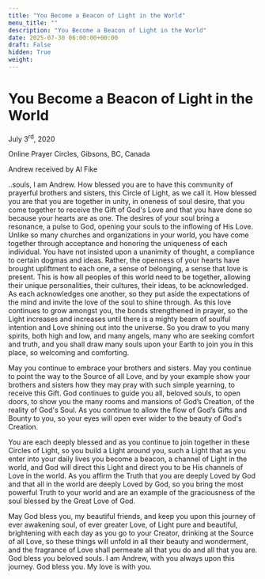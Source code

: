 ```yaml
---
title: "You Become a Beacon of Light in the World"
menu_title: ""
description: "You Become a Beacon of Light in the World"
date: 2025-07-30 06:00:00+00:00
draft: False
hidden: True
weight:
---
```

# You Become a Beacon of Light in the World

July 3<sup>rd</sup>, 2020

Online Prayer Circles, Gibsons, BC, Canada

Andrew received by Al Fike

..souls, I am Andrew. How blessed you are to have this community of prayerful brothers and sisters, this Circle of Light, as we call it. How blessed you are that you are together in unity, in oneness of soul desire, that you come together to receive the Gift of God's Love and that you have done so because your hearts are as one. The desires of your soul bring a resonance, a pulse to God, opening your souls to the inflowing of His Love. Unlike so many churches and organizations in your world, you have come together through acceptance and honoring the uniqueness of each individual. You have not insisted upon a unanimity of thought, a compliance to certain dogmas and ideas. Rather, the openness of your hearts have brought upliftment to each one, a sense of belonging, a sense that love is present. This is how all peoples of this world need to be together, allowing their unique personalities, their cultures, their ideas, to be acknowledged. As each acknowledges one another, so they put aside the expectations of the mind and invite the love of the soul to shine through. As this love continues to grow amongst you, the bonds strengthened in prayer, so the Light increases and increases until there is a mighty beam of soulful intention and Love shining out into the universe. So you draw to you many spirits, both high and low, and many angels, many who are seeking comfort and truth, and you shall draw many souls upon your Earth to join you in this place, so welcoming and comforting.

May you continue to embrace your brothers and sisters. May you continue to point the way to the Source of all Love, and by your example show your brothers and sisters how they may pray with such simple yearning, to receive this Gift. God continues to guide you all, beloved souls, to open doors, to show you the many rooms and mansions of God’s Creation, of the reality of God's Soul. As you continue to allow the flow of God’s Gifts and Bounty to you, so your eyes will open ever wider to the beauty of God's Creation.

You are each deeply blessed and as you continue to join together in these Circles of Light, so you build a Light around you, such a Light that as you enter into your daily lives you become a beacon, a channel of Light in the world, and God will direct this Light and direct you to be His channels of Love in the world. As you affirm the Truth that you are deeply Loved by God and that all in the world are deeply Loved by God, so you bring the most powerful Truth to your world and are an example of the graciousness of the soul blessed by the Great Love of God.

May God bless you, my beautiful friends, and keep you upon this journey of ever awakening soul, of ever greater Love, of Light pure and beautiful, brightening with each day as you go to your Creator, drinking at the Source of all Love, so these things will unfold in all their beauty and wonderment, and the fragrance of Love shall permeate all that you do and all that you are. God bless you beloved souls. I am Andrew, with you always upon this journey. God bless you. My love is with you.
